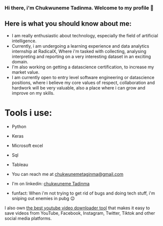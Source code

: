 ### Hi there, i'm Chukwuneme Tadinma. Welcome to my profile 👋

## Here is what you should know about me:

- I am really enthusiastic about technology, especially the field of artificial intelligence.
- Currently, i am undergoing a learning experience and data analytics internship at RadicalX, Where i'm tasked with collecting, analysing interpreting and reporting on a very interesting dataset in an exciting domain. 
- I'm also working on getting a datascience certification, to increase my market value.
- I am currently open to entry level software engineering or datascience positions, where i believe my core values of respect, collaboration and hardwork will be very valuable, also a place where i can grow and improve on my skills.

# Tools i use:
- Python
- Keras
- Microsoft excel
- Sql
- Tableau


- You can reach me at [chukwunemetaginma@gmail.com](chukwunemetadinma@gmail.com)
- I'm on linkedin: [chukwuneme Tadinma](https://linkedin.com/in/chukwunemetadinma)
- funfact: When i'm not trying to get rid of bugs and doing tech stuff, i'm sniping out enemies in pubg 😉

I also own [the best youtube video downloader tool](https://copyloader.com) that makes it easy to save videos from YouTube, Facebook, Instagram, Twitter, Tiktok and other social media platforms.
